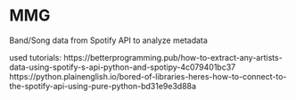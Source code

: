 # MMG
Band/Song data from Spotify API to analyze metadata
<p>
used tutorials: https://betterprogramming.pub/how-to-extract-any-artists-data-using-spotify-s-api-python-and-spotipy-4c079401bc37
https://python.plainenglish.io/bored-of-libraries-heres-how-to-connect-to-the-spotify-api-using-pure-python-bd31e9e3d88a
</p>
